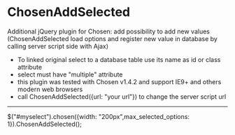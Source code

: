 # ChosenAddSelected
Additional jQuery plugin for Chosen: add possibility to add new values
(ChosenAddSelected load options and register new value in database by calling server script side with Ajax)

- To linked original select to a database table use its name as id or class attribute
- select must have "multiple" attribute
- this plugin was tested with Chosen v1.4.2 and support IE9+ and others modern web browsers
- call ChosenAddSelected({url: "your url"}) to change the server script url
____

$("#myselect").chosen({width: "200px",max_selected_options: 1}).ChosenAddSelected();

